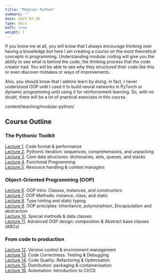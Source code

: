 ```yaml
---
title: "Modular Python"
summary: ""
date: 2025-07-30
type: docs
math: true
weight: 1
---
```


If you know me at all, you will know that I always encourage thinking over having a knowledge but here I am creating a course on the most theoretical concepts in programming. Understanding modular coding will give you the ability to see what is behind the code; the thinking process that the code creator had. You will be able to see why they structured their code like this or even discover mistakes or ways of improvements.

Also, you should know that I admire learn by doing. In fact, I never understood OOP until I used it to build neural networks in PyTorch or dynamic programming until using it for reinforcement learning. So, with no doubt, there will be a lot of practical exercises in this course.

content/teaching/modular-python/

## Course Outline

### The Pythonic Toolkit

[Lecture 1](lecture1). Code format & performance <br>
[Lecture 2](lecture2). Pythonic iteration: sequences, comprehensions, and unpacking <br>
[Lecture 3](lecture3). Core data structures: dictionaries, sets, queues, and stacks <br>
[Lecture 4](lecture4). Functional Programming <br>
[Lecture 5](lecture5). Resource handling & context managers <br>


### Object-Oriented Programming (OOP)
[Lecture 6](lecture6). OOP Intro: Classes, instances, and constructors <br>
[Lecture 7](lecture7). OOP Methods: instance, class, and static <br>
[Lecture 8](lecture8). Type hinting and static typing <br>
[Lecture 9](lecture9). OOP principles: Inheritance, polymorphism, Encapsulation and abstraction <br>
[Lecture 10](lecture10). Special methods & data classes <br>
[Lecture 11](lecture11). Advanced OOP design: composition & Abstract base classes (ABCs) <br>


### From code to production
[Lecture 12](lecture12). Version control & environment management <br>
[Lecture 13](lecture13). Code Correctness: Testing & Debugging <br>
[Lecture 14](lecture14). Code Quality: Refactoring & Optimisation <br>
[Lecture 15](lecture15). Distribution: packaging & containerisation <br>
[Lecture 16](lecture16). Automation: introduction to CI/CD 

